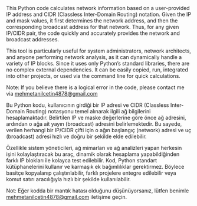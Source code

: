 <EN>
This Python code calculates network information based on a user-provided IP address and CIDR (Classless Inter-Domain Routing) notation. Given the IP and mask values, it first determines the network address, and then the corresponding broadcast address for that network. Thus, for any given IP/CIDR pair, the code quickly and accurately provides the network and broadcast addresses.

This tool is particularly useful for system administrators, network architects, and anyone performing network analysis, as it can dynamically handle a variety of IP blocks. Since it uses only Python’s standard libraries, there are no complex external dependencies. It can be easily copied, run, integrated into other projects, or used via the command line for quick calculations.

Note: If you believe there is a logical error in the code, please contact me via mehmetanilcetin4878@gmail.com


<TR>
Bu Python kodu, kullanıcının girdiği bir IP adresi ve CIDR (Classless Inter-Domain Routing) notasyonu temel alınarak ilgili ağ bilgilerini hesaplamaktadır. Belirtilen IP ve maske değerlerine göre önce ağ adresini, ardından o ağa ait yayın (broadcast) adresini belirlemektedir. Bu sayede, verilen herhangi bir IP/CIDR çifti için o ağın başlangıç (network) adresi ve uç (broadcast) adresi hızlı ve doğru bir şekilde elde edilebilir.

Özellikle sistem yöneticileri, ağ mimarları ve ağ analizleri yapan herkesin işini kolaylaştıracak bu araç, dinamik olarak hesaplama yapabildiğinden farklı IP blokları ile kolayca test edilebilir. Kod, Python standart kütüphanelerini kullanır ve karmaşık ek bağımlılıklar gerektirmez. Böylece basitçe kopyalanıp çalıştırılabilir, farklı projelere entegre edilebilir veya komut satırı aracılığıyla hızlı bir şekilde kullanılabilir.

Not: Eğer kodda bir mantık hatası olduğunu düşünüyorsanız, lütfen benimle mehmetanilcetin4878@gmail.com iletişime geçin.

